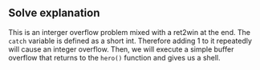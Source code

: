 ## Solve explanation
This is an interger overflow problem mixed with a ret2win at the end.
The ```catch``` variable is defined as a short int. Therefore adding 1 to it repeatedly will cause an integer overflow.
Then, we will execute a simple buffer overflow that returns to the ```hero()``` function and gives us a shell.
